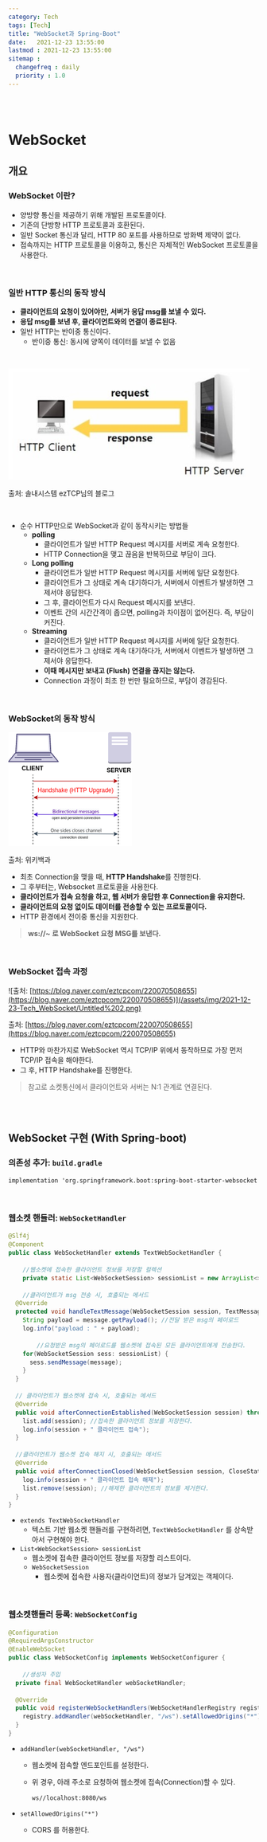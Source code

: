 ```yaml
---
category: Tech
tags: [Tech]
title: "WebSocket과 Spring-Boot"
date:   2021-12-23 13:55:00 
lastmod : 2021-12-23 13:55:00
sitemap :
  changefreq : daily
  priority : 1.0
---
```


<br/><br/>

# WebSocket

## 개요

### WebSocket 이란?

- 양방향 통신을 제공하기 위해 개발된 프로토콜이다.
- 기존의 단방향 HTTP 프로토콜과 호환된다.
- 일반 Socket 통신과 달리, HTTP 80 포트를 사용하므로 방화벽 제약이 없다.
- 접속까지는 HTTP 프로토콜을 이용하고, 통신은 자체적인 WebSocket 프로토콜을 사용한다.

<br/>

### 일반 HTTP 통신의 동작 방식

- **클라이언트의 요청이 있어야만, 서버가 응답 msg를 보낼 수 있다.**
- **응답 msg를 보낸 후, 클라이언트와의 연결이 종료된다.**
- 일반 HTTP는 반이중 통신이다.
    - 반이중 통신: 동시에 양쪽이 데이터를 보낼 수 없음

<br/>

![출처: 솔내시스템 ezTCP님의 블로그](/assets/img/2021-12-23-Tech_WebSocket/Untitled.png)

출처: 솔내시스템 ezTCP님의 블로그

<br/>

- 순수 HTTP만으로 WebSocket과 같이 동작시키는 방법들
    - **polling**
        - 클라이언트가 일반 HTTP Request 메시지를 서버로 계속 요청한다.
        - HTTP Connection을 맺고 끊음을 반복하므로 부담이 크다.
    - **Long polling**
        - 클라이언트가 일반 HTTP Request 메시지를 서버에 일단 요청한다.
        - 클라이언트가 그 상태로 계속 대기하다가, 서버에서 이벤트가 발생하면 그제서야 응답한다.
        - 그 후, 클라이언트가 다시 Request 메시지를 보낸다.
        - 이벤트 간의 시간간격이 좁으면, polling과 차이점이 없어진다. 즉, 부담이 커진다.
    - **Streaming**
        - 클라이언트가 일반 HTTP Request 메시지를 서버에 일단 요청한다.
        - 클라이언트가 그 상태로 계속 대기하다가, 서버에서 이벤트가 발생하면 그제서야 응답한다.
        - **이때 메시지만 보내고 (Flush) 연결을 끊지는 않는다.**
        - Connection 과정이 최초 한 번만 필요하므로, 부담이 경감된다.

<br/>

### WebSocket의 동작 방식

![출처: 위키백과](/assets/img/2021-12-23-Tech_WebSocket/Untitled%201.png)

출처: 위키백과

- 최초 Connection을 맺을 때, **HTTP Handshake**를 진행한다.
- 그 후부터는, Websocket 프로토콜을 사용한다.
- **클라이언트가 접속 요청을 하고, 웹 서버가 응답한 후 Connection을 유지한다.**
- **클라이언트의 요청 없이도 데이터를 전송할 수 있는 프로토콜이다.**
- HTTP 환경에서 전이중 통신을 지원한다.

> **ws://~ 로 WebSocket 요청 MSG를 보낸다.**
> 

<br/>

### WebSocket 접속 과정

![출처: [https://blog.naver.com/eztcpcom/220070508655](https://blog.naver.com/eztcpcom/220070508655)](/assets/img/2021-12-23-Tech_WebSocket/Untitled%202.png)

출처: [https://blog.naver.com/eztcpcom/220070508655](https://blog.naver.com/eztcpcom/220070508655)

- HTTP와 마찬가지로 WebSocket 역시 TCP/IP 위에서 동작하므로 가장 먼저 TCP/IP 접속을 해야한다.
- 그 후, HTTP Handshake를 진행한다.

> 참고로 소켓통신에서 클라이언트와 서버는 N:1 관계로 연결된다.
> 

<br/><br/>

## WebSocket 구현 (With Spring-boot)

### 의존성 추가: `build.gradle`

```xml
implementation 'org.springframework.boot:spring-boot-starter-websocket'
```

<br/>

### 웹소켓 핸들러: `WebSocketHandler`

```java
@Slf4j
@Component
public class WebSocketHandler extends TextWebSocketHandler {

	//웹소켓에 접속한 클라이언트 정보를 저장할 컬렉션
	private static List<WebSocketSession> sessionList = new ArrayList<>();

	//클라이언트가 msg 전송 시, 호출되는 메서드
  @Override
  protected void handleTextMessage(WebSocketSession session, TextMessage message) throws Exception {
    String payload = message.getPayload(); //전달 받은 msg의 페이로드
    log.info("payload : " + payload);

		//요청받은 msg의 페이로드를 웹소켓에 접속된 모든 클라이언트에게 전송한다.
    for(WebSocketSession sess: sessionList) {
      sess.sendMessage(message);
    }
  }

  // 클라이언트가 웹소켓에 접속 시, 호출되는 메서드
  @Override
  public void afterConnectionEstablished(WebSocketSession session) throws Exception {
    list.add(session); //접속한 클라이언트 정보를 저장한다.
    log.info(session + " 클라이언트 접속");
  }

  //클라이언트가 웹소켓 접속 해지 시, 호출되는 메서드
  @Override
  public void afterConnectionClosed(WebSocketSession session, CloseStatus status) throws Exception {
    log.info(session + " 클라이언트 접속 해제");
    list.remove(session); //해제한 클라이언트의 정보를 제거한다.
  }
}
```

- `extends TextWebSocketHandler`
    - 텍스트 기반 웹소켓 핸들러를 구현하려면, `TextWebSocketHandler` 를 상속받아서 구현해야 한다.
- `List<WebSocketSession> sessionList`
    - 웹소켓에 접속한 클라이언트 정보를 저장할 리스트이다.
    - `WebSocketSession`
        - 웹소켓에 접속한 사용자(클라이언트)의 정보가 담겨있는 객체이다.

<br/>

### 웹소켓핸들러 등록: `WebSocketConfig`

```java
@Configuration
@RequiredArgsConstructor
@EnableWebSocket
public class WebSocketConfig implements WebSocketConfigurer {

	//생성자 주입
  private final WebSocketHandler webSocketHandler;

  @Override
  public void registerWebSocketHandlers(WebSocketHandlerRegistry registry) {
    registry.addHandler(webSocketHandler, "/ws").setAllowedOrigins("*");
  }
}
```

- `addHandler(webSocketHandler, "/ws")`
    - 웹소켓에 접속할 엔드포인트를 설정한다.
    - 위 경우, 아래 주소로 요청하여 웹소켓에 접속(Connection)할 수 있다.
        
        ```xml
        ws//localhost:8080/ws
        ```
        
- `setAllowedOrigins("*")`
    - CORS 를 허용한다.